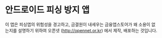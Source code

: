안드로이드 피싱 방지 앱
=======================
이 앱은 피싱앱의 위험성을 경고하고, 금결원이 내세우는 금융앱스토어가 왜 소용이 없는지를 설명하기 위하여 오픈넷 (http://opennet.or.kr) 에서 제작, 배포하는 것입니다.

